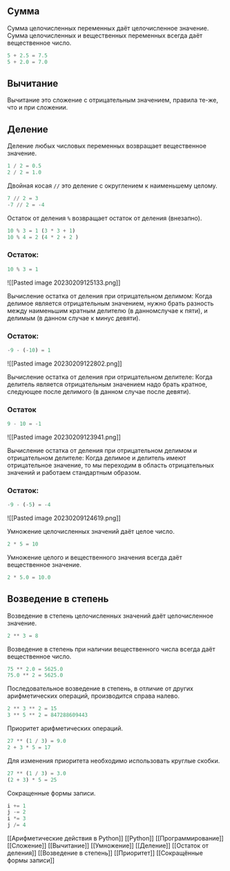 ## Сумма

Сумма целочисленных переменных даёт целочисленное значение.
Сумма целочисленных и вещественных переменных всегда даёт вещественное число.

```python
5 + 2.5 = 7.5 
5 + 2.0 = 7.0
```

## Вычитание

Вычитание это сложение с отрицательным значением, правила те-же, что и при сложении.

## Деление

Деление любых числовых переменных возвращает вещественное значение.

```python
1 / 2 = 0.5
2 / 2 = 1.0
```

Двойная косая `//` это деление с округлением к наименьшему целому. 

```python
7 // 2 = 3
-7 // 2 = -4
```

Остаток от деления `%` возвращает остаток от деления (внезапно). 

```python
10 % 3 = 1 (3 * 3 + 1) 
10 % 4 = 2 (4 * 2 + 2 )
```

### Остаток:

```python
10 % 3 = 1
```

![[Pasted image 20230209125133.png]]

Вычисление остатка от деления при отрицательном делимом:
Когда делимое является отрицательным значением, нужно брать разность между наименьшим кратным делителю (в данномслучае к пяти), и делимым (в данном случае к минус девяти). 

### Остаток:

```python
-9 - (-10) = 1
```

![[Pasted image 20230209122802.png]]

Вычисление остатка от деления при отрицательном делителе:
Когда делитель является отрицательным значением надо брать кратное, следующее после делимого (в данном случае после девяти).

### Остаток

```python
9 - 10 = -1
```

![[Pasted image 20230209123941.png]]

Вычисление остатка от деления при отрицательном делимом и отрицательном делителе:
Когда делимое и делитель имеют отрицательное значение, то мы переходим в область отрицательных значений и работаем стандартным образом.

### Остаток:

```python
-9 - (-5) = -4
```

![[Pasted image 20230209124619.png]]

Умножение целочисленных значений даёт целое число. 

```python
2 * 5 = 10
```

Умножение целого и вещественного значения всегда даёт вещественное значение.

```python
2 * 5.0 = 10.0
```

## Возведение в степень

Возведение в степень целочисленных значений даёт целочисленное значение. 

```python
2 ** 3 = 8
```

Возведение в степень при наличии вещественного числа всегда даёт вещественное число. 

```python
75 ** 2.0 = 5625.0 
75.0 ** 2 = 5625.0
```

Последовательное возведение в степень, в отличие от других арифметических операций, производится справа налево.

```python
2 ** 3 ** 2 = 15
3 ** 5 ** 2 = 847288609443
```

Приоритет арифметических операций.

```python
27 ** (1 / 3) = 9.0
2 + 3 * 5 = 17
```

Для изменения приоритета необходимо использовать круглые скобки.

```python
27 ** (1 / 3) = 3.0
(2 + 3) * 5 = 25
```

Сокращенные формы записи.

```python
i += 1
j -= 2
i *= 3
j /= 4
```

[[Арифметические действия в Python]]
[[Python]]
[[Программирование]]
[[Сложение]]
[[Вычитание]]
[[Умножение]]
[[Деление]]
[[Остаток от деления]]
[[Возведение в степень]]
[[Приоритет]]
[[Сокращённые формы записи]]
